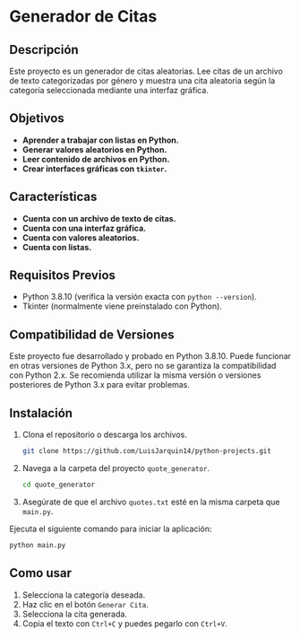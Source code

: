 # Generador de Citas

## Descripción

Este proyecto es un generador de citas aleatorias. Lee citas de un archivo de texto categorizadas por género y muestra una cita aleatoria según la categoría seleccionada mediante una interfaz gráfica.

## Objetivos

- **Aprender a trabajar con listas en Python.**
- **Generar valores aleatorios en Python.**
- **Leer contenido de archivos en Python.**
- **Crear interfaces gráficas con `tkinter`.**

## Características

- **Cuenta con un archivo de texto de citas.**
- **Cuenta con una interfaz gráfica.**
- **Cuenta con valores aleatorios.**
- **Cuenta con listas.**

## Requisitos Previos

- Python 3.8.10 (verifica la versión exacta con `python --version`).
- Tkinter (normalmente viene preinstalado con Python).

## Compatibilidad de Versiones

Este proyecto fue desarrollado y probado en Python 3.8.10. Puede funcionar en otras versiones de Python 3.x, pero no se garantiza la compatibilidad con Python 2.x. Se recomienda utilizar la misma versión o versiones posteriores de Python 3.x para evitar problemas.

## Instalación

1. Clona el repositorio o descarga los archivos.

   ```bash
   git clone https://github.com/LuisJarquin14/python-projects.git
   ```

2. Navega a la carpeta del proyecto `quote_generator`.

   ```bash
   cd quote_generator
   ```

3. Asegúrate de que el archivo `quotes.txt` esté en la misma carpeta que `main.py`.

Ejecuta el siguiente comando para iniciar la aplicación:

```bash
python main.py
```

## Como usar

1. Selecciona la categoría deseada.
2. Haz clic en el botón `Generar Cita`.
3. Selecciona la cita generada.
4. Copia el texto con `Ctrl+C` y puedes pegarlo con `Ctrl+V`.
